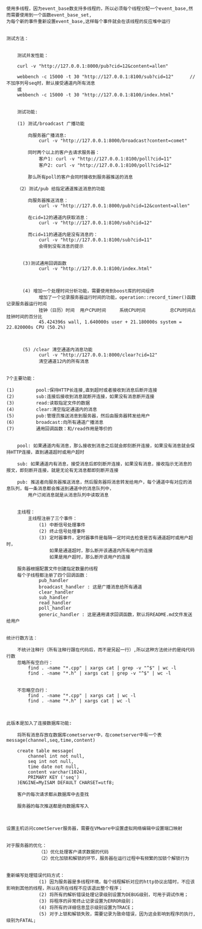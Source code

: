 
    使用多线程，因为event_base数支持多线程的，所以必须每个线程分配一个event_base,然而需要使用到一个函数event_base_set,
    为每个新的事件重新设置event_base,这样每个事件就会在该线程的反应堆中运行


    测试方法：
    

        测试并发性能：

        curl -v "http://127.0.0.1:8000/pub?cid=12&content=allen"

        webbench -c 15000 -t 30 "http://127.0.0.1:8100/sub?cid=12"      //不加序列号seq时，默认接受通道内所有消息
        或
        webbench -c 15000 -t 30 "http://127.0.0.1:8100/index.html"


        测试功能:

        (1) 测试/broadcast 广播功能

            向服务器广播消息:
                curl -v "http://127.0.0.1:8000/broadcast?content=comet"

            同时两个以上的客户去请求服务器：
                客户1: curl -v "http://127.0.0.1:8100/poll?cid=11"
                客户2: curl -v "http://127.0.0.1:8100/poll?cid=12"
                
            那么所有poll的客户会同时接收到服务器推送的消息

        （2）测试/pub 给指定通道推送消息的功能
            
            向服务器推送消息：
                curl -v "http://127.0.0.1:8000/pub?cid=12&content=allen"

            在cid=12的通道内获取消息：
                curl -v "http://127.0.0.1:8100/sub?cid=12"

            而cid=11的通道内是没有消息的：
                curl -v "http://127.0.0.1:8100/sub?cid=11"
                会得到没有消息的提示


          (3)测试通用回调函数
                curl -v "http://127.0.0.1:8100/index.html"



          (4) 增加一个处理时间分析功能，需要使用到boost库的时间组件
                增加了一个记录服务器运行时间的功能，operation::record_timer()函数记录服务器运行时间
                挂钟（日历）时间  用户CPU时间     系统CPU时间         总CPU时间占挂钟时间的百分比
                45.424396s wall, 1.640000s user + 21.180000s system = 22.820000s CPU (50.2%)



          (5) /clear 清空通道内消息功能
                curl -v "http://127.0.0.1:8000/clear?cid=12"
                清空通道12内的所有消息


    7个主要功能：

    (1)        pool:保持HTTP长连接,直到超时或者接收到消息后断开连接
    (2)        sub:连接后接收到消息就断开连接，如果没有消息断开连接
    (3)        read:读取指定文件的数据
    (4)        clear:清空指定通道内的消息
    (5)        pub:管理员推送消息到服务器，然后由服务器转发给用户
    (6)        broadcast:向所有通道广播消息
    (7)        通用回调函数：和/read作用是等价的


        pool: 如果通道内有消息，那么接收到消息之后就会即刻断开连接，如果没有消息就会保持HTTP连接，直到通道超时或用户超时 

        sub: 如果通道内有消息，接受消息后即刻断开连接，如果没有消息，接收指示无消息的报文，即刻断开连接，就是无论有无消息都即刻断开连接

        pub: 推送者向服务器推送消息，然后服务器将消息转发给用户，每个通道中有对应的消息队列，每一条消息都会推送到通道中的消息队列中，
            用户订阅消息就是从消息队列中读取消息


        主线程：
            主线程注册了三个事件：  
                (1) 中断信号处理事件
                (2) 终止信号处理事件
                (3) 定时器事件，定时器事件是每隔一定时间去检查是否有通道超时或用户超时，
                    如果是通道超时，那么断开该通道内所有用户的连接
                    如果是用户超时，那么断开该用户的连接

        服务器根据配置文件创建指定数量的线程
        每个子线程都注册了四个回调函数：
                pub_handler
                broadcast_handler : 这是广播消息给所有通道
                clear_handler
                sub_handler
                read_handler
                poll_handler
                generic_handler : 这是通用请求回调函数，默认将README.md文件发送给用户


    统计行数方法：

        不统计注释行（所有注释行跟在代码后，而不是另起一行）,所以这种方法统计的是纯代码行数
        忽略所有空白行：
            find . -name "*.cpp" | xargs cat | grep -v "^$" | wc -l
            find . -name "*.h" | xargs cat | grep -v "^$" | wc -l


        不忽略空白行：
            find . -name "*.cpp" | xargs cat | wc -l
            find . -name "*.h" | xargs cat | wc -l



    此版本是加入了连接数据库功能:

        将所有消息存放在数据库cometserver中，在cometserver中有一个表message(channel,seq,time,content)

        create table message(
            channel int not null,
            seq int not null,
            time date not null,
            content varchar(1024),
            PRIMARY KEY ('seq')
        )ENGINE=MyISAM DEFAULT CHARSET=utf8;

        客户的每次请求都从数据库中去查找

        服务器的每次推送都是向数据库写入



    设置主机访问cometServer服务器，需要在VMware中设置虚拟网络编辑中设置端口映射


    对于服务器的优化：  
                （1）优化处理客户请求数据的代码
                （2）优化加锁和解锁的环节，服务器在运行过程中有频繁的加锁个解锁行为


    重新编写处理错误代码方式：
                (1) 因为服务器是多线程环境，每个线程解析对应的http协议出错时，不应该影响到其他的线程，所以在所在线程不应该退出整个程序；
                (2) 将所有的解析错误处理记录级别设置为DEBUG级别，可用于调试作用；
                (3) 将程序的异常终止记录设置为ERROR级别；
                (4) 将所有的详细信息显示级别设置为TRACE；
                (5) 对于上锁和解锁失败，需要记录为致命错误，因为这会影响到程序的执行,级别为FATAL;








